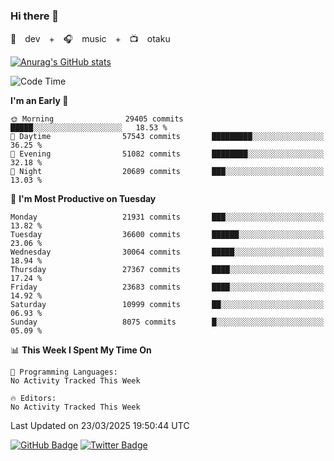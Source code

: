 ### Hi there 👋

🚀　dev　+　🎧　music　+　📺　otaku


[![Anurag's GitHub stats](https://github-readme-stats.vercel.app/api?username=koheitasaka&count_private=true&show_icons=true&theme=monokai)](https://github.com/koheitasaka/github-readme-stats)

<!--START_SECTION:waka-->
![Code Time](http://img.shields.io/badge/Code%20Time-1%2C161%20hrs%2023%20mins-blue)

**I'm an Early 🐤** 

```text
🌞 Morning                29405 commits       █████░░░░░░░░░░░░░░░░░░░░   18.53 % 
🌆 Daytime                57543 commits       █████████░░░░░░░░░░░░░░░░   36.25 % 
🌃 Evening                51082 commits       ████████░░░░░░░░░░░░░░░░░   32.18 % 
🌙 Night                  20689 commits       ███░░░░░░░░░░░░░░░░░░░░░░   13.03 % 
```
📅 **I'm Most Productive on Tuesday** 

```text
Monday                   21931 commits       ███░░░░░░░░░░░░░░░░░░░░░░   13.82 % 
Tuesday                  36600 commits       ██████░░░░░░░░░░░░░░░░░░░   23.06 % 
Wednesday                30064 commits       █████░░░░░░░░░░░░░░░░░░░░   18.94 % 
Thursday                 27367 commits       ████░░░░░░░░░░░░░░░░░░░░░   17.24 % 
Friday                   23683 commits       ████░░░░░░░░░░░░░░░░░░░░░   14.92 % 
Saturday                 10999 commits       ██░░░░░░░░░░░░░░░░░░░░░░░   06.93 % 
Sunday                   8075 commits        █░░░░░░░░░░░░░░░░░░░░░░░░   05.09 % 
```


📊 **This Week I Spent My Time On** 

```text
💬 Programming Languages: 
No Activity Tracked This Week

🔥 Editors: 
No Activity Tracked This Week
```


 Last Updated on 23/03/2025 19:50:44 UTC
<!--END_SECTION:waka-->

[![GitHub Badge](https://img.shields.io/badge/GitHub-100000?style=for-the-badge&logo=github&logoColor=white)](https://github.com/koheitasaka)
[![Twitter Badge](https://img.shields.io/badge/Twitter-1DA1F2?style=for-the-badge&logo=twitter&logoColor=white)](https://twitter.com/sleep_asleep_)
